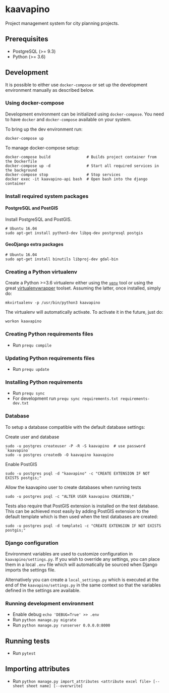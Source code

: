 # kaavapino
Project management system for city planning projects.

## Prerequisites

* PostgreSQL (>= 9.3)
* Python (>= 3.6)

## Development

It is possible to either use `docker-compose` or set up the development environment manually
as described below.

### Using docker-compose

Development environment can be initialized using `docker-compose`.
You need to have `docker` and `docker-compose` available on your system.

To bring up the dev environment run:

    docker-compose up

To manage docker-compose setup:

    docker-compose build                # Builds project container from the Dockerfile
    docker-compose up -d                # Start all required services in the background
    docker-compose stop                 # Stop services
    docker exec -it kaavapino-api bash  # Open bash into the django container

### Install required system packages

#### PostgreSQL and PostGIS

Install PostgreSQL and PostGIS.

    # Ubuntu 16.04
    sudo apt-get install python3-dev libpq-dev postgresql postgis

#### GeoDjango extra packages

    # Ubuntu 16.04
    sudo apt-get install binutils libproj-dev gdal-bin

### Creating a Python virtualenv

Create a Python >=3.6 virtualenv either using the [`venv`](https://docs.python.org/3/library/venv.html) tool or using
the great [virtualenvwrapper](https://virtualenvwrapper.readthedocs.io/en/latest/) toolset. Assuming the latter,
once installed, simply do:

    mkvirtualenv -p /usr/bin/python3 kaavapino

The virtualenv will automatically activate. To activate it in the future, just do:

    workon kaavapino

### Creating Python requirements files

* Run `prequ compile`

### Updating Python requirements files

* Run `prequ update`

### Installing Python requirements

* Run `prequ sync`
* For development run `prequ sync requirements.txt requirements-dev.txt`

### Database

To setup a database compatible with the default database settings:

Create user and database

    sudo -u postgres createuser -P -R -S kaavapino  # use password `kaavapino`
    sudo -u postgres createdb -O kaavapino kaavapino

Enable PostGIS

    sudo -u postgres psql -d "kaavapino" -c "CREATE EXTENSION IF NOT EXISTS postgis;"

Allow the kaavapino user to create databases when running tests

    sudo -u postgres psql -c "ALTER USER kaavapino CREATEDB;"

Tests also require that PostGIS extension is installed on the test database. This can be achieved most easily by
adding PostGIS extension to the default template which is then used when the test databases are created:

    sudo -u postgres psql -d template1 -c "CREATE EXTENSION IF NOT EXISTS postgis;"

### Django configuration

Environment variables are used to customize configuration in `kaavapino/settings.py`. If you wish to override any
settings, you can place them in a local `.env` file which will automatically be sourced when Django imports
the settings file.

Alternatively you can create a `local_settings.py` which is executed at the end of the `kaavapino/settings.py` in the
same context so that the variables defined in the settings are available.

### Running development environment

* Enable debug `echo 'DEBUG=True' >> .env`
* Run `python manage.py migrate`
* Run `python manage.py runserver 0.0.0.0:8000`

## Running tests

* Run `pytest`

## Importing attributes

* Run `python manage.py import_attributes <attribute excel file> [--sheet sheet name] [--overwrite]`
